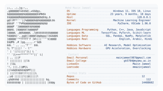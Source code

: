 <picture>
  <source srcset="https://raw.githubusercontent.com/mmazinjameel/mmazinjameel/main/dark_mode.svg?v=1755943786" media="(prefers-color-scheme: dark)">
  <img src="https://raw.githubusercontent.com/mmazinjameel/mmazinjameel/main/light_mode.svg?v=1755943786">
</picture>
